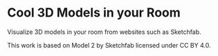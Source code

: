 # Cool 3D Models in your Room

Visualize 3D models in your room from websites such as Sketchfab.  

This work is based on Model 2 by Sketchfab licensed under CC BY 4.0.
